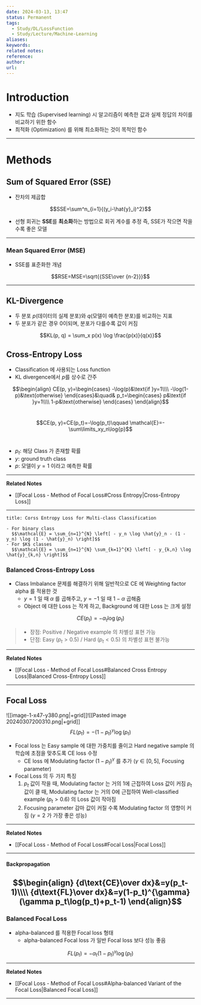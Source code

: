 ```yaml
---
date: 2024-03-13, 13:47
status: Permanent
tags:
  - Study/DL/LossFunction
  - Study/Lecture/Machine-Learning
aliases: 
keywords: 
related notes: 
reference: 
author: 
url:
---
```

# Introduction
- 지도 학습 (Supervised learning) 시 알고리즘이 예측한 값과 실제 정답의 차이를 비교하기 위한 함수
- 최적화 (Optimization) 를 위해 최소화하는 것이 목적인 함수

---
# Methods
## Sum of Squared Error (SSE)
- 잔차의 제곱합

$$SSE=\sum^n_{i=1}{(y_i-\hat{y}_i)^2}$$
- 선형 회귀는 **SSE**를 **최소화**하는 방법으로 회귀 계수를 추정
  즉, SSE가 작으면 작을수록 좋은 모델
---
### Mean Squared Error (MSE)
- SSE를 표준화한 개념

$$RSE=MSE=\sqrt{{SSE\over {n-2}}}$$

---
## KL-Divergence
- 두 분포 $p$(데이터의 실제 분포)와 $q$(모델이 예측한 분포)를 비교하는 지표
- 두 분포가 같은 경우 0이되며, 분포가 다를수록 값이 커짐

$$KL(p, q) = \sum_x p(x) \log \frac{p(x)}{q(x)}$$

## Cross-Entropy Loss
- Classification 에 사용되는 Loss function
- KL divergence에서 $p$를 상수로 간주

$$\begin{align}
CE(p, y)=\begin{cases}
-\log(p)&\text{if }y=1\\\\
-\log(1-p)&\text{otherwise}
\end{cases}&\quad&
p_t=\begin{cases}
p&\text{if }y=1\\\\
1-p&\text{otherwise}
\end{cases}
\end{align}$$
<br/>

$$CE(p, y)=CE(p_t)=-\log(p_t)\qquad \mathcal{E}=-\sum\limits_xy_n\log{p}$$<br/>

- $p_t$: 해당 Class 가 존재할 확률
- $y$: ground truth class
- $p$: 모델이 $y=1$ 이라고 예측한 확률
---
**Related Notes**
- [[Focal Loss - Method of Focal Loss#Cross Entropy|Cross-Entropy Loss]]
---
```ad-note
title: Corss Entropy Loss for Multi-class Classification

- For binary class
  $$\mathcal{E} = \sum_{n=1}^{N} \left[ - y_n \log \hat{y}_n - (1 - y_n) \log (1 - \hat{y}_n) \right]$$
- For $K$ classes
  $$\mathcal{E} = \sum_{n=1}^{N} \sum_{k=1}^{K} \left[ - y_{k,n} \log \hat{y}_{k,n} \right]$$
```

### Balanced Cross-Entropy Loss
- Class Imbalance 문제를 해결하기 위해 일반적으로 CE 에 Weighting factor alpha 를 적용한 것
	- $y=1$ 일 때 $\alpha$ 를 곱해주고, $y=-1$ 일 때 $1-\alpha$ 곱해줌
	- Object 에 대한 Loss 는 작게 하고, Background 에 대한 Loss 는 크게 설정

$$CE(p_t)=-\alpha_t\log(p_t)$$

> - 장점: Positive / Negative example 의 차별성 표현 가능
> - 단점: Easy ($p_t > 0.5$) / Hard ($p_t < 0.5$) 의 차별성 표현 불가능

---
**Related Notes**
- [[Focal Loss - Method of Focal Loss#Balanced Cross Entropy Loss|Balanced Cross-Entropy Loss]]
---
## Focal Loss
![[image-1-x47-y380.png|+grid]]![[Pasted image 20240307200310.png|+grid]]
$$FL(p_t)=-(1-p_t)^{\gamma}\log(p_t)$$

- Focal loss 는 Easy sample 에 대한 가중치를 줄이고 Hard negative sample 의 학습에 초점을 맞추도록 CE loss 수정
	- CE loss 에 Modulating factor $(1-p_t)^{\gamma}$ 를 추가 ($\gamma\in [0, 5]$, Focusing parameter)
- Focal Loss 의 두 가지 특징
	1. $p_t$ 값이 작을 때, Modulating factor 는 거의 1에 근접하여 Loss 값이 커짐
	   $p_t$ 값이 클 때, Modulating factor 는 거의 0에 근접하여 Well-classified example ($p_t>0.6$) 의 Loss 값이 작아짐
	2. Focusing parameter 감마 값이 커질 수록 Modulating factor 의 영향이 커짐
	   ($\gamma=2$ 가 가장 좋은 성능)
---
**Related Notes**
- [[Focal Loss - Method of Focal Loss#Focal Loss|Focal Loss]]
---
#### Backpropagation
$$\begin{align}
{d\text{CE}\over dx}&=y(p_t-1)\\\\
{d\text{FL}\over dx}&=y(1-p_t)^{\gamma}(\gamma p_t\log(p_t)+p_t-1)
\end{align}$$
---
### Balanced Focal Loss
- alpha-balanced 를 적용한 Focal loss 형태
	- alpha-balanced Focal loss 가 일반 Focal loss 보다 성능 좋음

$$FL(p_t)=-\alpha_t(1-p_t)^{\gamma}\log(p_t)$$

---
**Related Notes**
- [[Focal Loss - Method of Focal Loss#Alpha-balanced Variant of the Focal Loss|Balanced Focal Loss]]
---
